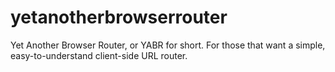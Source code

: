 # yetanotherbrowserrouter
Yet Another Browser Router, or YABR for short. For those that want a simple, easy-to-understand client-side URL router.
